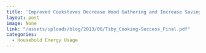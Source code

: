 ```yaml
---
title: 'Improved Cookstoves Decrease Wood Gathering and Increase Savings Rates'
layout: post
image: None
link: "/assets/uploads/blog/2013/06/Tiby_Cooking-Success_Final.pdf"
categories:
  - Household Energy Usage
---
```

